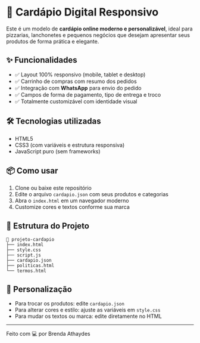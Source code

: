 # 🍕 Cardápio Digital Responsivo

Este é um modelo de **cardápio online moderno e personalizável**, ideal para pizzarias, lanchonetes e pequenos negócios que desejam apresentar seus produtos de forma prática e elegante.

## ✨ Funcionalidades

- ✅ Layout 100% responsivo (mobile, tablet e desktop)
- ✅ Carrinho de compras com resumo dos pedidos
- ✅ Integração com **WhatsApp** para envio do pedido
- ✅ Campos de forma de pagamento, tipo de entrega e troco
- ✅ Totalmente customizável com identidade visual

## 🛠️ Tecnologias utilizadas

- HTML5  
- CSS3 (com variáveis e estrutura responsiva)  
- JavaScript puro (sem frameworks)  

## 📦 Como usar

1. Clone ou baixe este repositório
2. Edite o arquivo `cardapio.json` com seus produtos e categorias
3. Abra o `index.html` em um navegador moderno
4. Customize cores e textos conforme sua marca

## 📁 Estrutura do Projeto

```
📁 projeto-cardapio
├── index.html
├── style.css
├── script.js
├── cardapio.json
├── politicas.html
└── termos.html
```

## 💬 Personalização

- Para trocar os produtos: edite `cardapio.json`
- Para alterar cores e estilo: ajuste as variáveis em `style.css`
- Para mudar os textos ou marca: edite diretamente no HTML

---

Feito com 💻 por Brenda Athaydes
